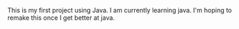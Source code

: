 This is my first project using Java. I am currently learning java. I'm hoping to remake this once I get better at java.
